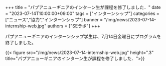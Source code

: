 +++
title = "パプアニューギニアのインターン生が課程を修了しました．"
date = "2023-07-14T10:00:00+09:00"
tags = ["インターンシップ"]
categories = ["ニュース","協力","インターンシップ"]
banner = "/img/news/2023-07-14-internship-web.jpg"
authors = ["SEラボ"]
+++

パプアニューギニアのインターンシップ学生は、7月14日金曜日にプログラムを終了しました。


{{< figure src="/img/news/2023-07-14-internship-web.jpg" height=".3" title="パプアニューギニアのインターン生が課程を修了しました．">}}
